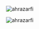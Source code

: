 <!--### Hi there 👋 -->

<!--
**ahrazarfi/ahrazarfi** is a ✨ _special_ ✨ repository because its `README.md` (this file) appears on your GitHub profile.

Here are some ideas to get you started:

- 🔭 I’m currently working on ...
- 🌱 I’m currently learning ...
- 👯 I’m looking to collaborate on ...
- 🤔 I’m looking for help with ...
- 💬 Ask me about ...
- 📫 How to reach me: ...
- 😄 Pronouns: ...
- ⚡ Fun fact: ...
-->
<p>
  <img src="https://github-readme-stats.vercel.app/api?username=ahrazarfi&show_icons=true" alt="ahrazarfi">
</p>
 
<p><img align="center" src="https://github-readme-stats.vercel.app/api/top-langs?username=ahrazarfi&show_icons=true&locale=en&layout=compact" alt="ahrazarfi" /></p>
